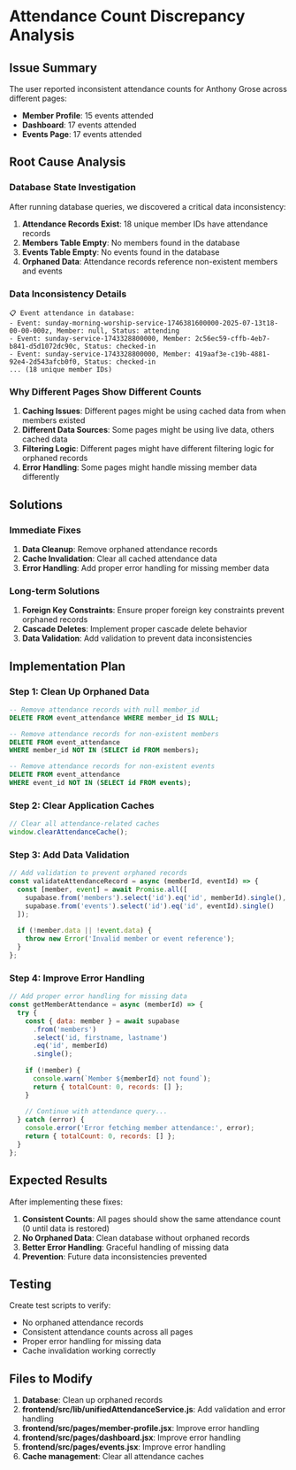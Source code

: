 # Attendance Count Discrepancy Analysis

## Issue Summary

The user reported inconsistent attendance counts for Anthony Grose across different pages:
- **Member Profile**: 15 events attended
- **Dashboard**: 17 events attended  
- **Events Page**: 17 events attended

## Root Cause Analysis

### Database State Investigation

After running database queries, we discovered a critical data inconsistency:

1. **Attendance Records Exist**: 18 unique member IDs have attendance records
2. **Members Table Empty**: No members found in the database
3. **Events Table Empty**: No events found in the database
4. **Orphaned Data**: Attendance records reference non-existent members and events

### Data Inconsistency Details

```
📋 Event attendance in database:
- Event: sunday-morning-worship-service-1746381600000-2025-07-13t18-00-00-000z, Member: null, Status: attending
- Event: sunday-service-1743328800000, Member: 2c56ec59-cffb-4eb7-b841-d5d1072dc90c, Status: checked-in
- Event: sunday-service-1743328800000, Member: 419aaf3e-c19b-4881-92e4-2d543afcb0f0, Status: checked-in
... (18 unique member IDs)
```

### Why Different Pages Show Different Counts

1. **Caching Issues**: Different pages might be using cached data from when members existed
2. **Different Data Sources**: Some pages might be using live data, others cached data
3. **Filtering Logic**: Different pages might have different filtering logic for orphaned records
4. **Error Handling**: Some pages might handle missing member data differently

## Solutions

### Immediate Fixes

1. **Data Cleanup**: Remove orphaned attendance records
2. **Cache Invalidation**: Clear all cached attendance data
3. **Error Handling**: Add proper error handling for missing member data

### Long-term Solutions

1. **Foreign Key Constraints**: Ensure proper foreign key constraints prevent orphaned records
2. **Cascade Deletes**: Implement proper cascade delete behavior
3. **Data Validation**: Add validation to prevent data inconsistencies

## Implementation Plan

### Step 1: Clean Up Orphaned Data

```sql
-- Remove attendance records with null member_id
DELETE FROM event_attendance WHERE member_id IS NULL;

-- Remove attendance records for non-existent members
DELETE FROM event_attendance 
WHERE member_id NOT IN (SELECT id FROM members);

-- Remove attendance records for non-existent events
DELETE FROM event_attendance 
WHERE event_id NOT IN (SELECT id FROM events);
```

### Step 2: Clear Application Caches

```javascript
// Clear all attendance-related caches
window.clearAttendanceCache();
```

### Step 3: Add Data Validation

```javascript
// Add validation to prevent orphaned records
const validateAttendanceRecord = async (memberId, eventId) => {
  const [member, event] = await Promise.all([
    supabase.from('members').select('id').eq('id', memberId).single(),
    supabase.from('events').select('id').eq('id', eventId).single()
  ]);
  
  if (!member.data || !event.data) {
    throw new Error('Invalid member or event reference');
  }
};
```

### Step 4: Improve Error Handling

```javascript
// Add proper error handling for missing data
const getMemberAttendance = async (memberId) => {
  try {
    const { data: member } = await supabase
      .from('members')
      .select('id, firstname, lastname')
      .eq('id', memberId)
      .single();
    
    if (!member) {
      console.warn(`Member ${memberId} not found`);
      return { totalCount: 0, records: [] };
    }
    
    // Continue with attendance query...
  } catch (error) {
    console.error('Error fetching member attendance:', error);
    return { totalCount: 0, records: [] };
  }
};
```

## Expected Results

After implementing these fixes:

1. **Consistent Counts**: All pages should show the same attendance count (0 until data is restored)
2. **No Orphaned Data**: Clean database without orphaned records
3. **Better Error Handling**: Graceful handling of missing data
4. **Prevention**: Future data inconsistencies prevented

## Testing

Create test scripts to verify:
- No orphaned attendance records
- Consistent attendance counts across all pages
- Proper error handling for missing data
- Cache invalidation working correctly

## Files to Modify

1. **Database**: Clean up orphaned records
2. **frontend/src/lib/unifiedAttendanceService.js**: Add validation and error handling
3. **frontend/src/pages/member-profile.jsx**: Improve error handling
4. **frontend/src/pages/dashboard.jsx**: Improve error handling
5. **frontend/src/pages/events.jsx**: Improve error handling
6. **Cache management**: Clear all attendance caches 